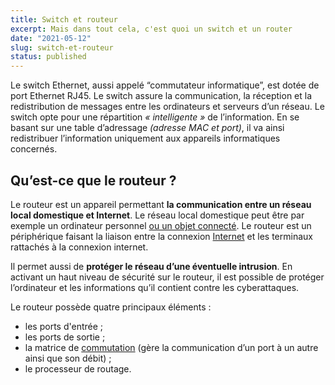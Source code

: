 ```yaml
---
title: Switch et routeur
excerpt: Mais dans tout cela, c'est quoi un switch et un router
date: "2021-05-12"
slug: switch-et-routeur
status: published
---
```


Le switch Ethernet, aussi appelé “commutateur informatique”, est dotée de port Ethernet RJ45. Le switch assure la communication, la réception et la redistribution de messages entre les ordinateurs et serveurs d’un réseau. Le switch opte pour une répartition _« intelligente »_ de l’information. En se basant sur une table d’adressage _(adresse MAC et port)_, il va ainsi redistribuer l’information uniquement aux appareils informatiques concernés.

## Qu’est-ce que le routeur ?

Le routeur est un appareil permettant **la communication entre un réseau local domestique et Internet**. Le réseau local domestique peut être par exemple un ordinateur personnel [ou un objet connecté](https://www.lebigdata.fr/iot-big-data). Le routeur est un périphérique faisant la liaison entre la connexion [Internet](https://www.futura-sciences.com/tech/definitions/internet-internet-3983/) et les terminaux rattachés à la connexion internet.

Il permet aussi de **protéger le réseau d’une éventuelle intrusion**. En activant un haut niveau de sécurité sur le routeur, il est possible de protéger l’ordinateur et les informations qu’il contient contre les cyberattaques.

Le routeur possède quatre principaux éléments :

- les ports d'entrée ;
- les ports de sortie ;
- la matrice de [commutation](https://www.futura-sciences.com/tech/definitions/tech-commutation-1170/) (gère la communication d’un port à un autre ainsi que son débit) ;
- le processeur de routage.
